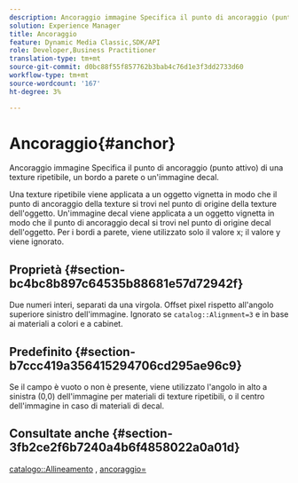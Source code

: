 ```yaml
---
description: Ancoraggio immagine Specifica il punto di ancoraggio (punto attivo) di una texture ripetibile, un bordo a parete o un'immagine decal.
solution: Experience Manager
title: Ancoraggio
feature: Dynamic Media Classic,SDK/API
role: Developer,Business Practitioner
translation-type: tm+mt
source-git-commit: d0bc88f55f857762b3bab4c76d1e3f3dd2733d60
workflow-type: tm+mt
source-wordcount: '167'
ht-degree: 3%

---
```



# Ancoraggio{#anchor}

Ancoraggio immagine Specifica il punto di ancoraggio (punto attivo) di una texture ripetibile, un bordo a parete o un&#39;immagine decal.

Una texture ripetibile viene applicata a un oggetto vignetta in modo che il punto di ancoraggio della texture si trovi nel punto di origine della texture dell&#39;oggetto. Un&#39;immagine decal viene applicata a un oggetto vignetta in modo che il punto di ancoraggio decal si trovi nel punto di origine decal dell&#39;oggetto. Per i bordi a parete, viene utilizzato solo il valore x; il valore y viene ignorato.

## Proprietà {#section-bc4bc8b897c64535b88681e57d72942f}

Due numeri interi, separati da una virgola. Offset pixel rispetto all&#39;angolo superiore sinistro dell&#39;immagine. Ignorato se `catalog::Alignment=3` e in base ai materiali a colori e a cabinet.

## Predefinito {#section-b7ccc419a356415294706cd295ae96c9}

Se il campo è vuoto o non è presente, viene utilizzato l&#39;angolo in alto a sinistra (0,0) dell&#39;immagine per materiali di texture ripetibili, o il centro dell&#39;immagine in caso di materiali di decal.

## Consultate anche {#section-3fb2ce2f6b7240a4b6f4858022a0a01d}

[catalogo::Allineamento](../../../../../ir-api/material-cat/image-rendering-api-ref/c-ir-material-catalog/c-ir-material-data-reference/r-ir-alignment.md#reference-e52152e8dc244d0aa13b40c615d0f399) ,  [ancoraggio=](../../../../../ir-api/http-protocol/image-rendering-api-ref/c-ir-http-protocol-ref/c-ir-http-protocol-command-reference/r-ir-http-anchor.md#reference-d53923d785c9442997dc7f2199524c26)

